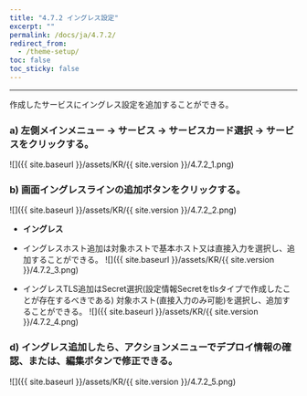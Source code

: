 ```yaml
---
title: "4.7.2 イングレス設定"
excerpt: ""
permalink: /docs/ja/4.7.2/
redirect_from:
  - /theme-setup/
toc: false
toc_sticky: false
---
```


---
作成したサービスにイングレス設定を追加することができる。

### a\) 左側メインメニュー → サービス → サービスカード選択 → サービスをクリックする。
![]({{ site.baseurl }}/assets/KR/{{ site.version }}/4.7.2_1.png)

### b\) 画面イングレスラインの追加ボタンをクリックする。
![]({{ site.baseurl }}/assets/KR/{{ site.version }}/4.7.2_2.png)

* **イングレス**

* イングレスホスト追加は対象ホストで基本ホスト又は直接入力を選択し、追加することができる。
![]({{ site.baseurl }}/assets/KR/{{ site.version }}/4.7.2_3.png)

* イングレスTLS追加はSecret選択(設定情報Secretをtlsタイプで作成したことが存在するべきである) 対象ホスト(直接入力のみ可能)を選択し、追加することができる。
![]({{ site.baseurl }}/assets/KR/{{ site.version }}/4.7.2_4.png)

### d\) イングレス追加したら、アクションメニューでデプロイ情報の確認、または、編集ボタンで修正できる。
![]({{ site.baseurl }}/assets/KR/{{ site.version }}/4.7.2_5.png)
